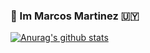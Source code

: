 ### 👋 Im Marcos Martinez 🇺🇾

<!--
**marcosmartinez7/marcosmartinez7** is a ✨ _special_ ✨ repository because its `README.md` (this file) appears on your GitHub profile.

- 😄 Im a Software Engineer with 5 years on the industry
- 🌱 Currently working on [RIF Lumino](https://developers.rsk.co/rif/lumino/) and other Blockchain Related projects.
- :purple_heart: Research & Techical Lead
- 📫 How to reach me: [Linkedin](https://www.linkedin.com/in/marcos-mart%C3%ADnez/) / [Twitter](https://twitter.com/mimc__) / mmartinezciompi@gmail.com
-->

[![Anurag's github stats](https://github-readme-stats.vercel.app/api?username=anuraghazra)](https://github.com/anuraghazra/github-readme-stats)
